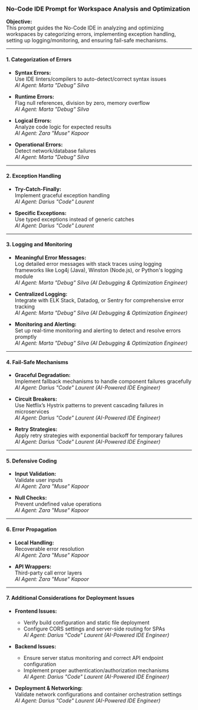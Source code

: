### No-Code IDE Prompt for Workspace Analysis and Optimization

**Objective:**  
This prompt guides the No-Code IDE in analyzing and optimizing workspaces by categorizing errors, implementing exception handling, setting up logging/monitoring, and ensuring fail-safe mechanisms.

---

#### 1. **Categorization of Errors**  
- **Syntax Errors:**  
  Use IDE linters/compilers to auto-detect/correct syntax issues  
  *AI Agent: Marta "Debug" Silva*

- **Runtime Errors:**  
  Flag null references, division by zero, memory overflow  
  *AI Agent: Marta "Debug" Silva*

- **Logical Errors:**  
  Analyze code logic for expected results  
  *AI Agent: Zara "Muse" Kapoor*

- **Operational Errors:**  
  Detect network/database failures  
  *AI Agent: Marta "Debug" Silva*

---

#### 2. **Exception Handling**  
- **Try-Catch-Finally:**  
  Implement graceful exception handling  
  *AI Agent: Darius "Code" Laurent*

- **Specific Exceptions:**  
  Use typed exceptions instead of generic catches  
  *AI Agent: Darius "Code" Laurent*

---

#### 3. **Logging and Monitoring**  
- **Meaningful Error Messages:**  
  Log detailed error messages with stack traces using logging frameworks like Log4j (Java), Winston (Node.js), or Python's logging module  
  *AI Agent: Marta "Debug" Silva (AI Debugging & Optimization Engineer)*

- **Centralized Logging:**  
  Integrate with ELK Stack, Datadog, or Sentry for comprehensive error tracking  
  *AI Agent: Marta "Debug" Silva (AI Debugging & Optimization Engineer)*

- **Monitoring and Alerting:**  
  Set up real-time monitoring and alerting to detect and resolve errors promptly  
  *AI Agent: Marta "Debug" Silva (AI Debugging & Optimization Engineer)*

---

#### 4. **Fail-Safe Mechanisms**  
- **Graceful Degradation:**  
  Implement fallback mechanisms to handle component failures gracefully  
  *AI Agent: Darius "Code" Laurent (AI-Powered IDE Engineer)*

- **Circuit Breakers:**  
  Use Netflix’s Hystrix patterns to prevent cascading failures in microservices  
  *AI Agent: Darius "Code" Laurent (AI-Powered IDE Engineer)*

- **Retry Strategies:**  
  Apply retry strategies with exponential backoff for temporary failures  
  *AI Agent: Darius "Code" Laurent (AI-Powered IDE Engineer)*

---

#### 5. **Defensive Coding**  
- **Input Validation:**  
  Validate user inputs  
  *AI Agent: Zara "Muse" Kapoor*

- **Null Checks:**  
  Prevent undefined value operations  
  *AI Agent: Zara "Muse" Kapoor*

---

#### 6. **Error Propagation**  
- **Local Handling:**  
  Recoverable error resolution  
  *AI Agent: Zara "Muse" Kapoor*

- **API Wrappers:**  
  Third-party call error layers  
  *AI Agent: Zara "Muse" Kapoor*

---

#### 7. **Additional Considerations for Deployment Issues**  
- **Frontend Issues:**  
  - Verify build configuration and static file deployment  
  - Configure CORS settings and server-side routing for SPAs  
  *AI Agent: Darius "Code" Laurent (AI-Powered IDE Engineer)*

- **Backend Issues:**  
  - Ensure server status monitoring and correct API endpoint configuration  
  - Implement proper authentication/authorization mechanisms  
  *AI Agent: Darius "Code" Laurent (AI-Powered IDE Engineer)*

- **Deployment & Networking:**  
  Validate network configurations and container orchestration settings  
  *AI Agent: Darius "Code" Laurent (AI-Powered IDE Engineer)*